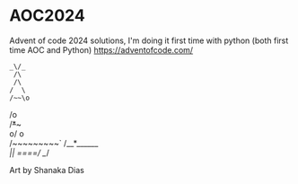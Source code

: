 # AOC2024
Advent of code 2024 solutions, I'm doing it first time with python (both first time AOC and Python) 
https://adventofcode.com/



    _\/_
     /\
     /\
    /  \
    /~~\o
   /o   \
  /~~*~~~\
 o/    o \
 /~~~~~~~~\~`
/__*_______\
     ||
   \====/
    \__/

Art by Shanaka Dias
